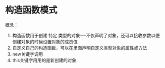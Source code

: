 # 构造函数模式
概念：
1. 构造函数用于创建 特定 类型的对象---不仅声明了对象，还可以接收参数以便创建对象的时候设置对象的成员值
2. 自定义自己的构造函数，可以在里面声明自定义类型对象的属性或方法
3. new关键字调用
4. this关键字用用的是新创建的对象